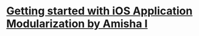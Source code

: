 # [Getting started with iOS Application Modularization by Amisha I](https://medium.com/canopas/getting-started-with-ios-application-modularization-98fa0e68da0b)
